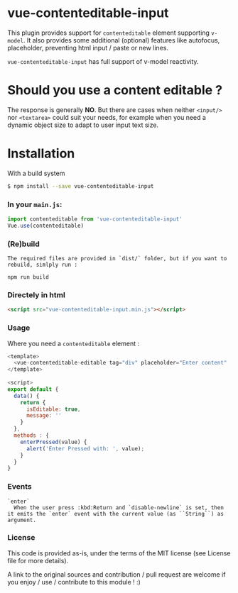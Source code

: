 # vue-contenteditable-input

This plugin provides support for `contenteditable` element supporting `v-model`. It also provides some additional (optional) features like autofocus, placeholder, preventing html input / paste or new lines.

`vue-contenteditable-input` has full support of v-model reactivity.

# Should you use a content editable ?

The response is generally **NO**. But there are cases when neither `<input/>` nor `<textarea>` could suit your needs, for example when you need a dynamic object size to adapt to user input text size.

# Installation

With a build system

```sh
$ npm install --save vue-contenteditable-input
```

### In your `main.js`:

```javascript
import contenteditable from 'vue-contenteditable-input'
Vue.use(contenteditable)
```

### (Re)build
```
The required files are provided in `dist/` folder, but if you want to rebuild, simlply run :

npm run build
```

### Directely in html

```html
<script src="vue-contenteditable-input.min.js"></script>
```

### Usage

Where you need a `contenteditable` element :

```javascript
<template>
  <vue-contenteditable-editable tag="div" placeholder="Enter content" :contenteditable="isEditable" v-model="message" :disable-newline="true" @enter="enterPressed" :autofocus="true" />
</template>
 
<script>
export default {
  data() {
    return {
      isEditable: true,
      message: ''
    }
  },
  methods : {
    enterPressed(value) {
      alert('Enter Pressed with: ', value);
    }
  }
}
```

### Events
```
`enter`
  When the user press :kbd:Return and `disable-newline` is set, then it emits the `enter` event with the current value (as ``String``) as argument.
```

### License

This code is provided as-is, under the terms of the MIT license (see License file for more details).

A link to the original sources and contribution / pull request are welcome if you enjoy / use / contribute to this module ! :)


